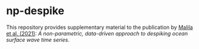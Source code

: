 # np-despike
This repository provides supplementary material to the publication by [Malila et al. (2021)](https://doi.org/10.1175/JTECH-D-21-0067.1): *A non-parametric, data-driven approach to despiking ocean surface wave time series*.
